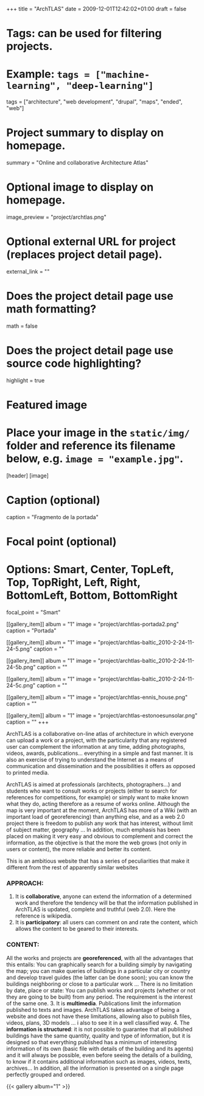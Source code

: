 +++
title = "ArchTLAS"
date = 2009-12-01T12:42:02+01:00
draft = false

# Tags: can be used for filtering projects.
# Example: `tags = ["machine-learning", "deep-learning"]`
tags = ["architecture", "web development", "drupal", "maps", "ended", "web"]

# Project summary to display on homepage.
summary = "Online and collaborative Architecture Atlas"

# Optional image to display on homepage.
image_preview = "project/archtlas.png"

# Optional external URL for project (replaces project detail page).
external_link = ""

# Does the project detail page use math formatting?
math = false

# Does the project detail page use source code highlighting?
highlight = true

# Featured image
# Place your image in the `static/img/` folder and reference its filename below, e.g. `image = "example.jpg"`.
[header]
[image]
  # Caption (optional)
  caption = "Fragmento de la portada"

  # Focal point (optional)
  # Options: Smart, Center, TopLeft, Top, TopRight, Left, Right, BottomLeft, Bottom, BottomRight
  focal_point = "Smart"

[[gallery_item]]
album = "1"
image = "project/archtlas-portada2.png"
caption = "Portada"

[[gallery_item]]
album = "1"
image = "project/archtlas-baltic_2010-2-24-11-24-5.png"
caption = ""

[[gallery_item]]
album = "1"
image = "project/archtlas-baltic_2010-2-24-11-24-5b.png"
caption = ""

[[gallery_item]]
album = "1"
image = "project/archtlas-baltic_2010-2-24-11-24-5c.png"
caption = ""

[[gallery_item]]
album = "1"
image = "project/archtlas-ennis_house.png"
caption = ""

[[gallery_item]]
album = "1"
image = "project/archtlas-estonoesunsolar.png"
caption = ""
+++

ArchTLAS is a collaborative on-line atlas of architecture in which everyone can upload a work or a project, with the particularity that any registered user can complement the information at any time, adding photographs, videos, awards, publications... everything in a simple and fast manner. It is also an exercise of trying to understand the Internet as a means of communication and dissemination and the possibilities it offers as opposed to printed media.

ArchTLAS is aimed at professionals (architects, photographers...) and students who want to consult works or projects (either to search for references for competitions, for example) or simply want to make known what they do, acting therefore as a resume of works online. Although the map is very important at the moment, ArchTLAS has more of a Wiki (with an important load of georeferencing) than anything else, and as a web 2.0 project there is freedom to publish any work that has interest, without limit of subject matter, geography ... In addition, much emphasis has been placed on making it very easy and obvious to complement and correct the information, as the objective is that the more the web grows (not only in users or content), the more reliable and better its content.

This is an ambitious website that has a series of peculiarities that make it different from the rest of apparently similar websites

### APPROACH:

1. It is **collaborative**, anyone can extend the information of a determined work and therefore the tendency will be that the information published in ArchTLAS is updated, complete and truthful (web 2.0). Here the reference is wikipedia.
2. It is **participatory**: all users can comment on and rate the content, which allows the content to be geared to their interests.

### CONTENT:

All the works and projects are **georeferenced**, with all the advantages that this entails: You can graphically search for a building simply by navigating the map; you can make queries of buildings in a particular city or country and develop travel guides (the latter can be done soon); you can know the buildings neighboring or close to a particular work ...
There is no limitation by date, place or state: You can publish works and projects (whether or not they are going to be built) from any period. The requirement is the interest of the same one.
3. It is **multimedia**. Publications limit the information published to texts and images. ArchTLAS takes advantage of being a website and does not have these limitations, allowing also to publish files, videos, plans, 3D models ... i also to see it in a well classified way.
4. The **information is structured**: it is not possible to guarantee that all published buildings have the same quantity, quality and type of information, but it is designed so that everything published has a minimum of interesting information of its own (basic file with details of the building and its agents) and it will always be possible, even before seeing the details of a building, to know if it contains additional information such as images, videos, texts, archives... In addition, all the information is presented on a single page perfectly grouped and ordered.

{{< gallery album="1" >}}
